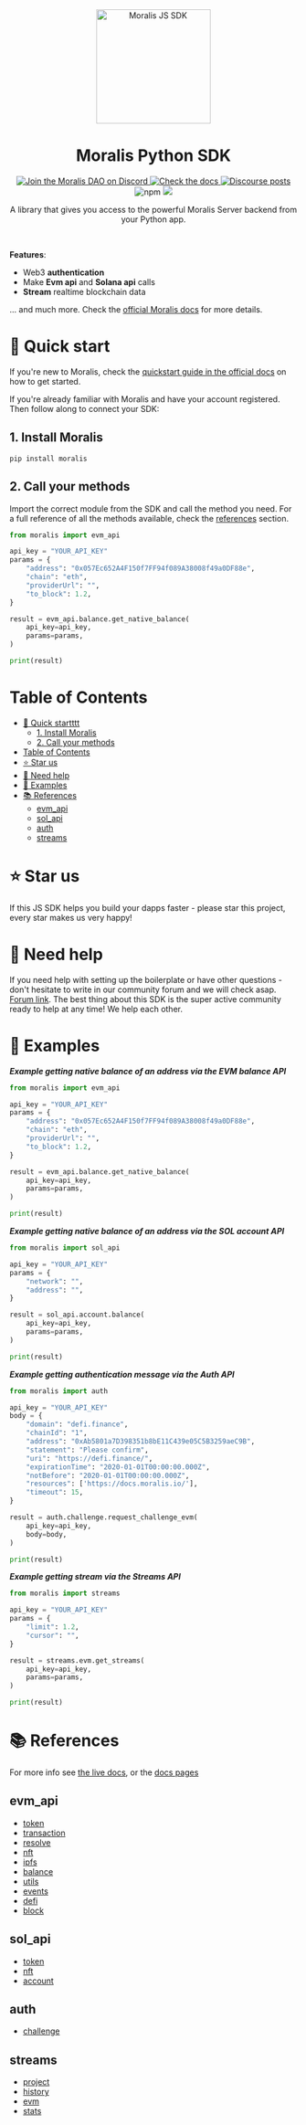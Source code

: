 <div align="center">
    <a align="center" href="https://moralis.io" target="_blank">
      <img src="https://raw.githubusercontent.com/MoralisWeb3/Moralis-Python-SDK/main/assets/moralis-logo.svg" alt="Moralis JS SDK" height=200/>
    </a>
    <h1 align="center">Moralis Python SDK</h1>
    <a href="https://discord.gg/moralis" target="_blank">
      <img alt="Join the Moralis DAO on Discord" src="https://img.shields.io/discord/819584798443569182?color=7289DA&label=Discord&logo=discord&logoColor=ffffff">
    </a>
    <a href="https://docs.moralis.io" target="_blank">
      <img alt="Check the docs" src="https://img.shields.io/badge/Docs-Full Documentation-21BF96?style=flat&logo=gitbook&logoColor=ffffff">
    </a>
    <a href="https://forum.moralis.io" target="_blank">
      <img alt="Discourse posts" src="https://img.shields.io/discourse/posts?color=B7E803&label=Forum&logo=discourse&server=https%3A%2F%2Fforum.moralis.io">
    </a><br/>
    <img alt="npm" src="https://img.shields.io/pypi/v/moralis?label=version">
    <img src="https://img.shields.io/github/last-commit/MoralisWeb3/Moralis-Python-SDK">
  <p>
  </p>
  <p>
    A library that gives you access to the powerful Moralis Server backend from your Python app.
  </p>
  <br/>
</div>

**Features**:

- Web3 **authentication**
- Make **Evm api** and **Solana api** calls
- **Stream** realtime blockchain data

... and much more. Check the [official Moralis docs](https://docs.moralis.io/) for more details.

# 🚀 Quick start

If you're new to Moralis, check the [quickstart guide in the official docs](https://docs.moralis.io/docs/quickstart) on how to get started.

If you're already familiar with Moralis and have your account registered. Then follow along to connect your SDK:

## 1. Install Moralis

```shell
pip install moralis
```

## 2. Call your methods

Import the correct module from the SDK and call the method you need. For a full reference of all the methods available, check the [references](#-references) section.

<!-- Start: generated:example-evm_api -->

```python
from moralis import evm_api

api_key = "YOUR_API_KEY"
params = {
    "address": "0x057Ec652A4F150f7FF94f089A38008f49a0DF88e",
    "chain": "eth",
    "providerUrl": "",
    "to_block": 1.2,
}

result = evm_api.balance.get_native_balance(
    api_key=api_key,
    params=params,
)

print(result)
```

<!-- End: generated:example-evm_api -->

# Table of Contents

- [🚀 Quick startttt](#-quick-startttt)
  - [1. Install Moralis](#1-install-moralis)
  - [2. Call your methods](#2-call-your-methods)
- [Table of Contents](#table-of-contents)
- [⭐️ Star us](#️-star-us)
- [🤝 Need help](#-need-help)
- [👀 Examples](#-examples)
- [📚 References](#-references)
  - [evm_api](#evm_api)
  - [sol_api](#sol_api)
  - [auth](#auth)
  - [streams](#streams)

# ⭐️ Star us

If this JS SDK helps you build your dapps faster - please star this project, every star makes us very happy!

# 🤝 Need help

If you need help with setting up the boilerplate or have other questions - don't hesitate to write in our community forum and we will check asap. [Forum link](https://forum.moralis.io). The best thing about this SDK is the super active community ready to help at any time! We help each other.

# 👀 Examples

**_Example getting native balance of an address via the EVM balance API_**

<!-- Start: generated:example-evm_api -->

```python
from moralis import evm_api

api_key = "YOUR_API_KEY"
params = {
    "address": "0x057Ec652A4F150f7FF94f089A38008f49a0DF88e",
    "chain": "eth",
    "providerUrl": "",
    "to_block": 1.2,
}

result = evm_api.balance.get_native_balance(
    api_key=api_key,
    params=params,
)

print(result)
```

<!-- End: generated:example-evm_api -->

**_Example getting native balance of an address via the SOL account API_**

<!-- Start: generated:example-sol_api -->

```python
from moralis import sol_api

api_key = "YOUR_API_KEY"
params = {
    "network": "",
    "address": "",
}

result = sol_api.account.balance(
    api_key=api_key,
    params=params,
)

print(result)
```

<!-- End: generated:example-sol_api -->

**_Example getting authentication message via the Auth API_**

<!-- Start: generated:example-auth -->

```python
from moralis import auth

api_key = "YOUR_API_KEY"
body = {
    "domain": "defi.finance",
    "chainId": "1",
    "address": "0xAb5801a7D398351b8bE11C439e05C5B3259aeC9B",
    "statement": "Please confirm",
    "uri": "https://defi.finance/",
    "expirationTime": "2020-01-01T00:00:00.000Z",
    "notBefore": "2020-01-01T00:00:00.000Z",
    "resources": ['https://docs.moralis.io/'],
    "timeout": 15,
}

result = auth.challenge.request_challenge_evm(
    api_key=api_key,
    body=body,
)

print(result)
```

<!-- End: generated:example-auth -->

**_Example getting stream via the Streams API_**

<!-- Start: generated:example-streams -->

```python
from moralis import streams

api_key = "YOUR_API_KEY"
params = {
    "limit": 1.2,
    "cursor": "",
}

result = streams.evm.get_streams(
    api_key=api_key,
    params=params,
)

print(result)
```

<!-- End: generated:example-streams -->

# 📚 References

For more info see [the live docs](https://moralisweb3.github.io/Moralis-Python-SDK/), or the [docs pages](./docs)

<!-- Start: generated:references -->

## evm_api

- [token](./docs/evm_api/token.md)
- [transaction](./docs/evm_api/transaction.md)
- [resolve](./docs/evm_api/resolve.md)
- [nft](./docs/evm_api/nft.md)
- [ipfs](./docs/evm_api/ipfs.md)
- [balance](./docs/evm_api/balance.md)
- [utils](./docs/evm_api/utils.md)
- [events](./docs/evm_api/events.md)
- [defi](./docs/evm_api/defi.md)
- [block](./docs/evm_api/block.md)

## sol_api

- [token](./docs/sol_api/token.md)
- [nft](./docs/sol_api/nft.md)
- [account](./docs/sol_api/account.md)

## auth

- [challenge](./docs/auth/challenge.md)

## streams

- [project](./docs/streams/project.md)
- [history](./docs/streams/history.md)
- [evm](./docs/streams/evm.md)
- [stats](./docs/streams/stats.md)

<!-- End: generated:references -->
